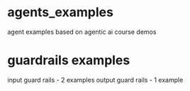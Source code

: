 # agents_examples
agent examples based on agentic ai course demos
# guardrails examples
input guard rails - 2 examples
output guard rails - 1 example
